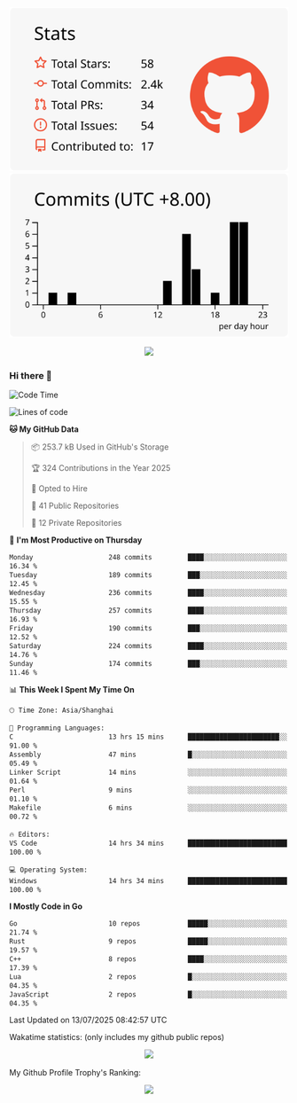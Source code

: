 <div align="center">
 
![](https://raw.githubusercontent.com/hycinth22/hycinth22/main/profile-summary-card-output/swift/3-stats.svg) ![](https://raw.githubusercontent.com/hycinth22/hycinth22/main/profile-summary-card-output/swift/4-productive-time.svg)

</div>

<div align="center"> <img src="https://github-readme-streak-stats.herokuapp.com/?user=hycinth22" /> </div>

### Hi there 👋

<!--
this is a ✨ _special_ ✨ repository because its `README.md` (this file) appears on your GitHub profile.

Here are some ideas to get you started:

- 🔭 I’m currently working on ...
- 🌱 I’m currently learning ...
- 👯 I’m looking to collaborate on ...
- 🤔 I’m looking for help with ...
- 💬 Ask me about ...
- 📫 How to reach me: ...
- 😄 Pronouns: ...
- ⚡ Fun fact: ...
-->

<!--START_SECTION:waka-->
![Code Time](http://img.shields.io/badge/Code%20Time-2%2C004%20hrs%2017%20mins-blue)

![Lines of code](https://img.shields.io/badge/From%20Hello%20World%20I%27ve%20Written-1.3%20million%20lines%20of%20code-blue)

**🐱 My GitHub Data** 

> 📦 253.7 kB Used in GitHub's Storage 
 > 
> 🏆 324 Contributions in the Year 2025
 > 
> 💼 Opted to Hire
 > 
> 📜 41 Public Repositories 
 > 
> 🔑 12 Private Repositories 
 > 
📅 **I'm Most Productive on Thursday** 

```text
Monday                   248 commits         ████░░░░░░░░░░░░░░░░░░░░░   16.34 % 
Tuesday                  189 commits         ███░░░░░░░░░░░░░░░░░░░░░░   12.45 % 
Wednesday                236 commits         ████░░░░░░░░░░░░░░░░░░░░░   15.55 % 
Thursday                 257 commits         ████░░░░░░░░░░░░░░░░░░░░░   16.93 % 
Friday                   190 commits         ███░░░░░░░░░░░░░░░░░░░░░░   12.52 % 
Saturday                 224 commits         ████░░░░░░░░░░░░░░░░░░░░░   14.76 % 
Sunday                   174 commits         ███░░░░░░░░░░░░░░░░░░░░░░   11.46 % 
```


📊 **This Week I Spent My Time On** 

```text
🕑︎ Time Zone: Asia/Shanghai

💬 Programming Languages: 
C                        13 hrs 15 mins      ███████████████████████░░   91.00 % 
Assembly                 47 mins             █░░░░░░░░░░░░░░░░░░░░░░░░   05.49 % 
Linker Script            14 mins             ░░░░░░░░░░░░░░░░░░░░░░░░░   01.64 % 
Perl                     9 mins              ░░░░░░░░░░░░░░░░░░░░░░░░░   01.10 % 
Makefile                 6 mins              ░░░░░░░░░░░░░░░░░░░░░░░░░   00.72 % 

🔥 Editors: 
VS Code                  14 hrs 34 mins      █████████████████████████   100.00 % 

💻 Operating System: 
Windows                  14 hrs 34 mins      █████████████████████████   100.00 % 
```

**I Mostly Code in Go** 

```text
Go                       10 repos            █████░░░░░░░░░░░░░░░░░░░░   21.74 % 
Rust                     9 repos             █████░░░░░░░░░░░░░░░░░░░░   19.57 % 
C++                      8 repos             ████░░░░░░░░░░░░░░░░░░░░░   17.39 % 
Lua                      2 repos             █░░░░░░░░░░░░░░░░░░░░░░░░   04.35 % 
JavaScript               2 repos             █░░░░░░░░░░░░░░░░░░░░░░░░   04.35 % 
```




 Last Updated on 13/07/2025 08:42:57 UTC
<!--END_SECTION:waka-->

Wakatime statistics: (only includes my github public repos)
<div align="center">

![](https://github-readme-stats.vercel.app/api/top-langs/?username=hycinth22&layout=compact&langs_count=6)

</div>

My Github Profile Trophy's Ranking: 
<div align="center"> <img src="https://github-profile-trophy.vercel.app/?username=hycinth22" /> </div>


